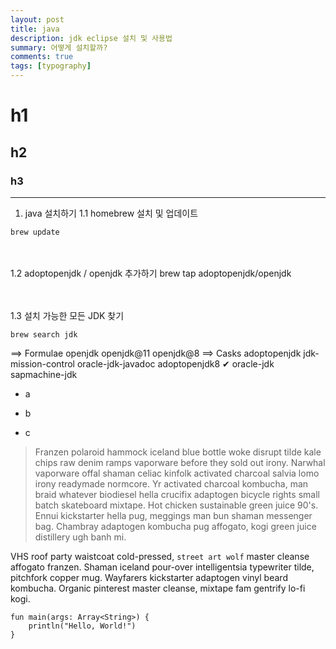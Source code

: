```yaml
---
layout: post
title: java 
description: jdk eclipse 설치 및 사용법
summary: 어떻게 설치할까?
comments: true
tags: [typography]
---
```


# h1

## h2

### h3

***

1. java 설치하기
1.1 homebrew 설치 및 업데이트
```
brew update
```

<br><br>1.2 adoptopenjdk / openjdk 추가하기
brew tap adoptopenjdk/openjdk

<br><br>1.3 설치 가능한 모든 JDK 찾기
```
brew search jdk
```
==> Formulae
openjdk                    openjdk@11                 openjdk@8
==> Casks
adoptopenjdk               jdk-mission-control        oracle-jdk-javadoc
adoptopenjdk8 ✔            oracle-jdk                 sapmachine-jdk


+ a
- b
* c

> Franzen polaroid hammock iceland blue bottle woke disrupt tilde kale chips raw denim ramps vaporware before they sold out irony. Narwhal vaporware offal shaman celiac kinfolk activated charcoal salvia lomo irony readymade normcore. Yr activated charcoal kombucha, man braid whatever biodiesel hella crucifix adaptogen bicycle rights small batch skateboard mixtape. Hot chicken sustainable green juice 90's. Ennui kickstarter hella pug, meggings man bun shaman messenger bag. Chambray adaptogen kombucha pug affogato, kogi green juice distillery ugh banh mi.

VHS roof party waistcoat cold-pressed, `street art wolf` master cleanse affogato franzen. Shaman iceland pour-over intelligentsia typewriter tilde, pitchfork copper mug. Wayfarers kickstarter adaptogen vinyl beard kombucha. Organic pinterest master cleanse, mixtape fam gentrify lo-fi kogi.

```
fun main(args: Array<String>) {
    println("Hello, World!")
}
```